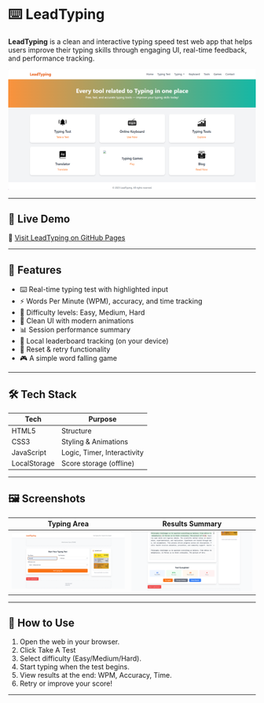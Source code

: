 # ⌨️ LeadTyping

**LeadTyping** is a clean and interactive typing speed test web app that helps users improve their typing skills through engaging UI, real-time feedback, and performance tracking.

![LeadTyping Demo](https://raw.githubusercontent.com/TANUSH-afk052/Lead-Typing/main/assets/banner.png)
  

---

## 🚀 Live Demo

🔗 [Visit LeadTyping on GitHub Pages](https://tanush-afk052.github.io/Lead-Typing/)  


---

## 🧩 Features

- ⌨️ Real-time typing test with highlighted input
- ⚡ Words Per Minute (WPM), accuracy, and time tracking
- 🧠 Difficulty levels: Easy, Medium, Hard
- 🎨 Clean UI with modern animations
- 📊 Session performance summary
- 📁 Local leaderboard tracking (on your device)
- 🔄 Reset & retry functionality
- 🎮 A simple word falling game

---

## 🛠️ Tech Stack

| Tech         | Purpose                      |
|--------------|------------------------------|
| HTML5        | Structure                    |
| CSS3         | Styling & Animations         |
| JavaScript   | Logic, Timer, Interactivity  |
| LocalStorage | Score storage (offline)      |

---

## 🖼️ Screenshots

| Typing Area | Results Summary |
|-------------|-----------------|
| ![Typing](assets/typing.png) | ![Result](assets/result.png) |

---

## 🧪 How to Use

1. Open the web in your browser.
2. Click Take A Test
3. Select difficulty (Easy/Medium/Hard).
4. Start typing when the test begins.
5. View results at the end: WPM, Accuracy, Time.
6. Retry or improve your score!

---


